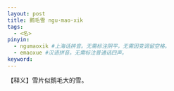 ```yaml
---
layout: post
title: 鹅毛雪 ngu·mao·xik 
tags:
  - <名>
pinyin: 
  - ngumaoxik #上海话拼音。无需标注阴平，无需因变调留空格。 
  - emaoxue #汉语拼音。无需标注普通话四声。
keyword: 
---
```


【释义】雪片似鹅毛大的雪。             
            